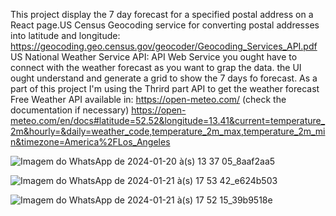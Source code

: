 This project display the 7 day forecast for a specified postal address on a React page.US Census Geocoding service for converting postal addresses into latitude and longitude:
https://geocoding.geo.census.gov/geocoder/Geocoding_Services_API.pdf US National Weather Service API: API Web Service
you ought have to connect with the  weather forecast as you want to grap the data.
the UI ought understand and generate a grid to show the 7 days fo forecast.
As a part of this project I'm using the Thrird part API to get the weather forecast 
Free Weather API available in: https://open-meteo.com/ (check the documentation if necessary)
https://open-meteo.com/en/docs#latitude=52.52&longitude=13.41&current=temperature_2m&hourly=&daily=weather_code,temperature_2m_max,temperature_2m_min&timezone=America%2FLos_Angeles

![Imagem do WhatsApp de 2024-01-20 à(s) 13 37 05_8aaf2aa5](https://github.com/LucasJuan/WeatherForecast/assets/60763284/a531ce30-dc76-4123-8f29-0fbce5d33343)

![Imagem do WhatsApp de 2024-01-21 à(s) 17 53 42_e624b503](https://github.com/LucasJuan/WeatherForecast/assets/60763284/e6d179f1-92b9-494b-9a6b-7594af703fb8)

![Imagem do WhatsApp de 2024-01-21 à(s) 17 52 15_39b9518e](https://github.com/LucasJuan/WeatherForecast/assets/60763284/4ca619f5-2223-4521-b819-26b31bd6b707)
